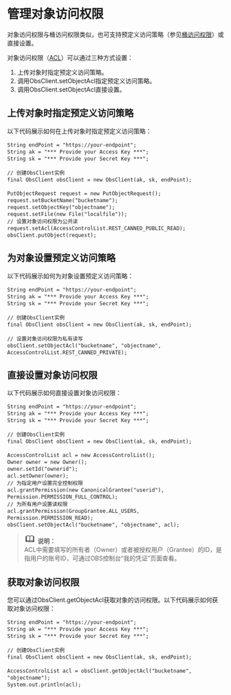 # 管理对象访问权限<a name="obs_21_0802"></a>

对象访问权限与桶访问权限类似，也可支持预定义访问策略（参见[桶访问权限](管理桶访问权限.md)）或直接设置。

对象访问权限（[ACL](http://support.huaweicloud.com/usermanual-obs/obs_03_0325.html)）可以通过三种方式设置：

1.  上传对象时指定预定义访问策略。
2.  调用ObsClient.setObjectAcl指定预定义访问策略。
3.  调用ObsClient.setObjectAcl直接设置。

## 上传对象时指定预定义访问策略<a name="section1243465074419"></a>

以下代码展示如何在上传对象时指定预定义访问策略：

```
String endPoint = "https://your-endpoint";
String ak = "*** Provide your Access Key ***";
String sk = "*** Provide your Secret Key ***";

// 创建ObsClient实例
final ObsClient obsClient = new ObsClient(ak, sk, endPoint);

PutObjectRequest request = new PutObjectRequest();
request.setBucketName("bucketname");
request.setObjectKey("objectname");
request.setFile(new File("localfile"));
// 设置对象访问权限为公共读
request.setAcl(AccessControlList.REST_CANNED_PUBLIC_READ);
obsClient.putObject(request);
```

## 为对象设置预定义访问策略<a name="section34357507447"></a>

以下代码展示如何为对象设置预定义访问策略：

```
String endPoint = "https://your-endpoint";
String ak = "*** Provide your Access Key ***";
String sk = "*** Provide your Secret Key ***";

// 创建ObsClient实例
final ObsClient obsClient = new ObsClient(ak, sk, endPoint);

// 设置对象访问权限为私有读写
obsClient.setObjectAcl("bucketname", "objectname", AccessControlList.REST_CANNED_PRIVATE);
```

## 直接设置对象访问权限<a name="section4436175014419"></a>

以下代码展示如何直接设置对象访问权限：

```
String endPoint = "https://your-endpoint";
String ak = "*** Provide your Access Key ***";
String sk = "*** Provide your Secret Key ***";

// 创建ObsClient实例
final ObsClient obsClient = new ObsClient(ak, sk, endPoint);

AccessControlList acl = new AccessControlList();
Owner owner = new Owner();
owner.setId("ownerid");
acl.setOwner(owner);
// 为指定用户设置完全控制权限
acl.grantPermission(new CanonicalGrantee("userid"), Permission.PERMISSION_FULL_CONTROL);
// 为所有用户设置读权限
acl.grantPermission(GroupGrantee.ALL_USERS, Permission.PERMISSION_READ);
obsClient.setObjectAcl("bucketname", "objectname", acl);
```

>![](public_sys-resources/icon-note.gif) **说明：**   
>ACL中需要填写的所有者（Owner）或者被授权用户（Grantee）的ID，是指用户的账号ID，可通过OBS控制台“我的凭证”页面查看。  

## 获取对象访问权限<a name="section24381550104414"></a>

您可以通过ObsClient.getObjectAcl获取对象的访问权限。以下代码展示如何获取对象访问权限：

```
String endPoint = "https://your-endpoint";
String ak = "*** Provide your Access Key ***";
String sk = "*** Provide your Secret Key ***";

// 创建ObsClient实例
final ObsClient obsClient = new ObsClient(ak, sk, endPoint);

AccessControlList acl = obsClient.getObjectAcl("bucketname", "objectname");
System.out.println(acl);
```

